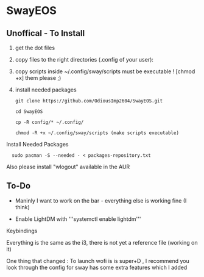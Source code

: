 # SwayEOS

## Unoffical - To Install
1) get the dot files

2) copy files to the right directories (.config of your user):

3) copy scripts inside ~/.config/sway/scripts must be executable ! [chmod +x] them please ;)

4) install needed packages

       git clone https://github.com/OdiousImp2604/SwayEOS.git

       cd SwayEOS

       cp -R config/* ~/.config/

       chmod -R +x ~/.config/sway/scripts (make scripts executable)
 
 Install Needed Packages
 
      sudo pacman -S --needed - < packages-repository.txt
      
  Also please install "wlogout" available in the AUR    

## To-Do

- Maninly I want to work on the bar - everything else is working fine (I think)

- Enable LightDM with '''systemctl enable lightdm'''

Keybindings

Everything is the same as the i3, there is not yet a reference file (working on it)

One thing that changed : To launch wofi is is super+D , I recommend you look through the config for sway has some extra features which I added
